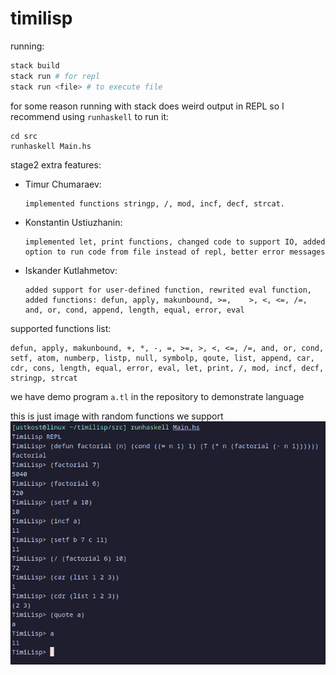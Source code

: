# timilisp

running:
```sh
stack build
stack run # for repl
stack run <file> # to execute file
```
for some reason running with stack does weird output in REPL so I recommend using `runhaskell` to run it:
```
cd src
runhaskell Main.hs
```

stage2 extra features:

- Timur Chumaraev: 
  ```
  implemented functions stringp, /, mod, incf, decf, strcat.
  ```

- Konstantin Ustiuzhanin:
  ```
  implemented let, print functions, changed code to support IO, added option to run code from file instead of repl, better error messages
  ```

- Iskander Kutlahmetov: 
  ```
  added support for user-defined function, rewrited eval function, added functions: defun, apply, makunbound, >=,    >, <, <=, /=, and, or, cond, append, length, equal, error, eval
  ```

supported functions list:
```
defun, apply, makunbound, +, *, -, =, >=, >, <, <=, /=, and, or, cond, setf, atom, numberp, listp, null, symbolp, qoute, list, append, car, cdr, cons, length, equal, error, eval, let, print, /, mod, incf, decf, stringp, strcat
```

we have demo program `a.tl` in the repository to demonstrate language

this is just image with random functions we support
![repl](./showcase.png)
